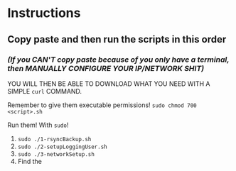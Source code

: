 # Instructions

## Copy paste and then run the scripts in this order

### *(If you CAN'T copy paste because of you only have a terminal, then MANUALLY CONFIGURE YOUR IP/NETWORK SHIT)*
YOU WILL THEN BE ABLE TO DOWNLOAD WHAT YOU NEED WITH A SIMPLE `curl` COMMAND.

Remember to give them executable permissions!
`sudo chmod 700 <script>.sh`

Run them! With `sudo`!
1. `sudo ./1-rsyncBackup.sh`
2. `sudo ./2-setupLoggingUser.sh`
3. `sudo ./3-networkSetup.sh`
4. Find the 

